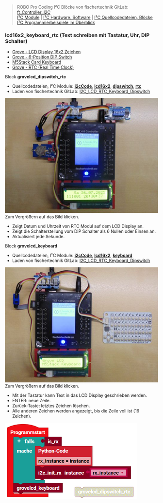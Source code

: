 
> ROBO Pro Coding I²C Blöcke von fischertechnik GitLab: [ft_Controller_I2C](https://git.fischertechnik-cloud.com/i2c/ft_Controller_I2C)\
> [I²C Module](https://elssner.github.io/ft-Controller-I2C/#tabelle-1) |
[I²C Hardware, Software](https://elssner.github.io/ft-Controller-I2C/#ic) |
[I²C Quellcodedateien, Blöcke](https://elssner.github.io/ft-Controller-I2C/#beschreibung-der-quellcodedateien-alphabetisch-geordnet)\
[I²C Programmierbeispiele im Überblick](../examples)


### lcd16x2_keyboard_rtc (Text schreiben mit Tastatur, Uhr, DIP Schalter)

* [Grove - LCD Display 16x2 Zeichen](https://wiki.seeedstudio.com/Grove-16x2_LCD_Series)
* [Grove - 6-Position DIP Switch](https://wiki.seeedstudio.com/Grove-6-Position_DIP_Switch)
* [M5Stack Card Keyboard](https://docs.m5stack.com/en/unit/cardkb_1.1)
* [Grove - RTC (Real Time Clock)](https://wiki.seeedstudio.com/Grove_High_Precision_RTC)


Block **grovelcd_dipswitch_rtc**
* Quellcodedateien, I²C Module: **[i2cCode](../#i2ccodepy)**, **[lcd16x2](../#lcd16x2py)**, **[dipswitch](../#dipswitchpy)**, **[rtc](../#rtcpy)**
* Laden von fischertechnik GitLab: [I2C_LCD_RTC_Keyboard_Dipswitch](https://git.fischertechnik-cloud.com/i2c/I2C_LCD_RTC_Keyboard_Dipswitch)

[![](DSC00508_512.JPG)](DSC00508.JPG)\
Zum Vergrößern auf das Bild klicken.

* Zeigt Datum und Uhrzeit von RTC Modul auf dem LCD Display an.
* Zeigt die Schalterstellung vom DIP Schalter als 6 Nullen oder Einsen an.
* Aktualisiert jede Sekunde.

Block **grovelcd_keyboard**
* Quellcodedateien, I²C Module: **[i2cCode](../#i2ccodepy)**, **[lcd16x2](../#lcd16x2py)**, **[keyboard](../#keyboardpy)**
* Laden von fischertechnik GitLab: [I2C_LCD_RTC_Keyboard_Dipswitch](https://git.fischertechnik-cloud.com/i2c/I2C_LCD_RTC_Keyboard_Dipswitch)

[![](DSC00515_512.JPG)](DSC00515.JPG)\
Zum Vergrößern auf das Bild klicken.

* Mit der Tastatur kann Text in das LCD Display geschrieben werden.
* ENTER: neue Zeile.
* Zurück-Taste: letztes Zeichen löschen.
* Alle anderen Zeichen werden angezeigt, bis die Zeile voll ist (16 Zeichen).

![](lcd16x2_keyboard_rtc.png)
